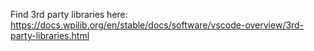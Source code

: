 Find 3rd party libraries here:
https://docs.wpilib.org/en/stable/docs/software/vscode-overview/3rd-party-libraries.html
